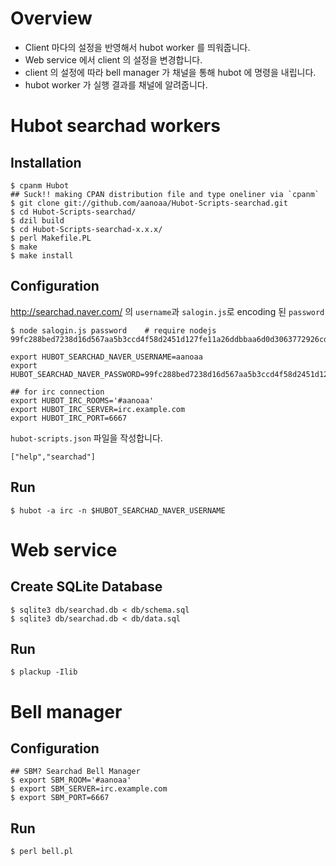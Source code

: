 # Overview #

- Client 마다의 설정을 반영해서 hubot worker 를 띄워줍니다.
- Web service 에서 client 의 설정을 변경합니다.
- client 의 설정에 따라 bell manager 가 채널을 통해 hubot 에 명령을 내립니다.
- hubot worker 가 실행 결과를 채널에 알려줍니다.

# Hubot searchad workers #

## Installation ##

    $ cpanm Hubot
    ## Suck!! making CPAN distribution file and type oneliner via `cpanm`
    $ git clone git://github.com/aanoaa/Hubot-Scripts-searchad.git
    $ cd Hubot-Scripts-searchad/
    $ dzil build
    $ cd Hubot-Scripts-searchad-x.x.x/
    $ perl Makefile.PL
    $ make
    $ make install

## Configuration ##

http://searchad.naver.com/ 의 `username`과 `salogin.js`로 encoding 된 `password`

    $ node salogin.js password    # require nodejs
    99fc288bed7238d16d567aa5b3ccd4f58d2451d127fe11a26ddbbaa6d0d3063772926cd8f65e0d15174082ad898488e5

    export HUBOT_SEARCHAD_NAVER_USERNAME=aanoaa
    export HUBOT_SEARCHAD_NAVER_PASSWORD=99fc288bed7238d16d567aa5b3ccd4f58d2451d127fe11a26ddbbaa6d0d3063772926cd8f65e0d15174082ad898488e5

    ## for irc connection
    export HUBOT_IRC_ROOMS='#aanoaa'
    export HUBOT_IRC_SERVER=irc.example.com
    export HUBOT_IRC_PORT=6667

`hubot-scripts.json` 파일을 작성합니다.

    ["help","searchad"]

## Run ##

    $ hubot -a irc -n $HUBOT_SEARCHAD_NAVER_USERNAME

# Web service #

## Create SQLite Database ##

    $ sqlite3 db/searchad.db < db/schema.sql
    $ sqlite3 db/searchad.db < db/data.sql

## Run ##

    $ plackup -Ilib

# Bell manager #

## Configuration ##

    ## SBM? Searchad Bell Manager
    $ export SBM_ROOM='#aanoaa'
    $ export SBM_SERVER=irc.example.com
    $ export SBM_PORT=6667

## Run ##

    $ perl bell.pl
